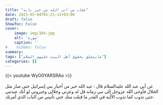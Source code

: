 ```yaml
---
title: "عقاب من أتى الله من غير بابه"
date: 2023-05-04T01:21:13+03:00
draft: false
ShowToc: False
cover:
    image: img/164.jpg
    alt: 'صورة'
    caption: ''
#    hidden: false
summary: 
tags: ["مايتعلق بحقوق أهل البيت عليهم السلام"]
categories: []
---
```

{{< youtube WyO0YARSRAo >}}  
 <br>
عن أبي عبد الله عليه‌السلام قال : عبد الله حبر من أحبار بني إسرائيل حتى صار
مثل الخلال فأوحى الله عزوجل إلى نبي زمانه قل له وعزتي وجلالي وجبروتي
لو أنك عبدتني حتى تذوب كما تذوب الألية في القدر ما قبلت منك حتى
تأتيني من الباب الذي أمرتك.
